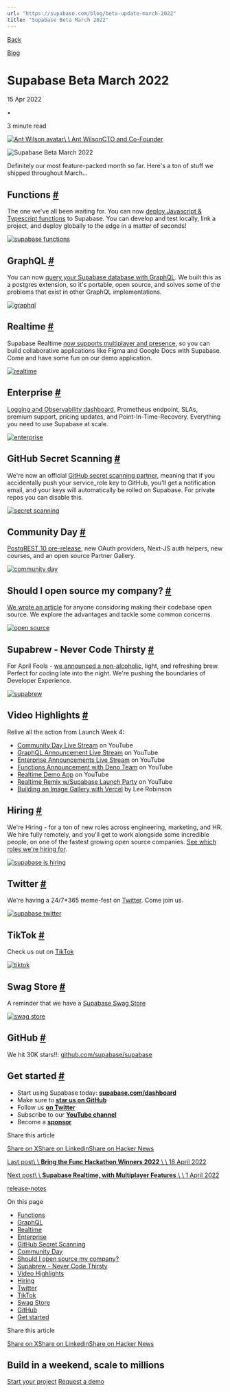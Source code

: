 ```yaml
---
url: "https://supabase.com/blog/beta-update-march-2022"
title: "Supabase Beta March 2022"
---
```


[Back](https://supabase.com/blog)

[Blog](https://supabase.com/blog)

# Supabase Beta March 2022

15 Apr 2022

•

3 minute read

[![Ant Wilson avatar](https://supabase.com/_next/image?url=https%3A%2F%2Fgithub.com%2Fawalias.png&w=96&q=75&dpl=dpl_7FY8EmFQ6G3YqautJ4Fvh1viLnvu)\\
\\
Ant WilsonCTO and Co-Founder](https://github.com/awalias)

![Supabase Beta March 2022](https://supabase.com/_next/image?url=%2Fimages%2Fblog%2F2022-march%2Fthumb.jpg&w=3840&q=100&dpl=dpl_7FY8EmFQ6G3YqautJ4Fvh1viLnvu)

Definitely our most feature-packed month so far. Here's a ton of stuff we shipped throughout March...

## Functions [\#](https://supabase.com/blog/beta-update-march-2022\#functions)

The one we've all been waiting for. You can now [deploy Javascript & Typescript functions](https://supabase.com/blog/supabase-edge-functions) to Supabase. You can develop and test locally, link a project, and deploy globally to the edge in a matter of seconds!

[![supabase functions](https://supabase.com/_next/image?url=%2Fimages%2Fblog%2F2022-march%2Ffunctions.png&w=3840&q=75&dpl=dpl_7FY8EmFQ6G3YqautJ4Fvh1viLnvu)](https://supabase.com/blog/supabase-edge-functions)

## GraphQL [\#](https://supabase.com/blog/beta-update-march-2022\#graphql)

You can now [query your Supabase database with GraphQL](https://supabase.com/blog/graphql-now-available). We built this as a postgres extension, so it's portable, open source, and solves some of the problems that exist in other GraphQL implementations.

[![graphql](https://supabase.com/_next/image?url=%2Fimages%2Fblog%2F2022-march%2Fgraphql.jpg&w=3840&q=75&dpl=dpl_7FY8EmFQ6G3YqautJ4Fvh1viLnvu)](https://supabase.com/blog/graphql-now-available)

## Realtime [\#](https://supabase.com/blog/beta-update-march-2022\#realtime)

Supabase Realtime [now supports multiplayer and presence](https://supabase.com/blog/supabase-realtime-with-multiplayer-features), so you can build collaborative applications like Figma and Google Docs with Supabase. Come and have some fun on our demo application.

[![realtime](https://supabase.com/_next/image?url=%2Fimages%2Fblog%2F2022-march%2Frealtime.png&w=3840&q=75&dpl=dpl_7FY8EmFQ6G3YqautJ4Fvh1viLnvu)](https://supabase.com/blog/supabase-realtime-with-multiplayer-features)

## Enterprise [\#](https://supabase.com/blog/beta-update-march-2022\#enterprise)

[Logging and Observability dashboard](https://supabase.com/blog/supabase-enterprise), Prometheus endpoint, SLAs, premium support, pricing updates, and Point-In-Time-Recovery. Everything you need to use Supabase at scale.

[![enterprise](https://supabase.com/_next/image?url=%2Fimages%2Fblog%2F2022-march%2Fenterprise.png&w=3840&q=75&dpl=dpl_7FY8EmFQ6G3YqautJ4Fvh1viLnvu)](https://supabase.com/blog/supabase-enterprise)

## GitHub Secret Scanning [\#](https://supabase.com/blog/beta-update-march-2022\#github-secret-scanning)

We're now an official [GitHub secret scanning partner](https://supabase.com/blog/community-day#supabase-is-now-a-github-secret-scanning-partner), meaning that if you accidentally push your service\_role key to GitHub, you'll get a notification email, and your keys will automatically be rolled on Supabase. For private repos you can disable this.

[![secret scanning](https://supabase.com/_next/image?url=%2Fimages%2Fblog%2F2022-march%2Fsecret-scanning.png&w=3840&q=75&dpl=dpl_7FY8EmFQ6G3YqautJ4Fvh1viLnvu)](https://supabase.com/blog/community-day#supabase-is-now-a-github-secret-scanning-partner)

## Community Day [\#](https://supabase.com/blog/beta-update-march-2022\#community-day)

[PostgREST 10 pre-release](https://supabase.com/blog/community-day#postgrest-10-pre-release), new OAuth providers, Next-JS auth helpers, new courses, and an open source Partner Gallery.

[![community day](https://supabase.com/_next/image?url=%2Fimages%2Fblog%2F2022-march%2Fcommunity-day.png&w=3840&q=75&dpl=dpl_7FY8EmFQ6G3YqautJ4Fvh1viLnvu)](https://supabase.com/blog/community-day)

## Should I open source my company? [\#](https://supabase.com/blog/beta-update-march-2022\#should-i-open-source-my-company)

[We wrote an article](https://supabase.com/blog/should-i-open-source-my-company) for anyone considoring making their codebase open source. We explore the advantages and tackle some common concerns.

[![open source](https://supabase.com/_next/image?url=%2Fimages%2Fblog%2F2022-march%2Fopen-source.png&w=3840&q=75&dpl=dpl_7FY8EmFQ6G3YqautJ4Fvh1viLnvu)](https://supabase.com/blog/should-i-open-source-my-company)

## Supabrew - Never Code Thirsty [\#](https://supabase.com/blog/beta-update-march-2022\#supabrew---never-code-thirsty)

For April Fools - [we announced a non-alcoholic](https://supabase.com/blog/supabrew), light, and refreshing brew. Perfect for coding late into the night. We're pushing the boundaries of Developer Experience.

[![supabrew](https://supabase.com/_next/image?url=%2Fimages%2Fblog%2F2022-march%2Fsupabrew.png&w=3840&q=75&dpl=dpl_7FY8EmFQ6G3YqautJ4Fvh1viLnvu)](https://supabase.com/blog/supabrew)

## Video Highlights [\#](https://supabase.com/blog/beta-update-march-2022\#video-highlights)

Relive all the action from Launch Week 4:

- [Community Day Live Stream](https://www.youtube.com/watch?v=D0gIgjozOzc) on YouTube
- [GraphQL Announcement Live Stream](https://www.youtube.com/watch?v=fApxu_U_hdw) on YouTube
- [Enterprise Announcements Live Stream](https://www.youtube.com/watch?v=UZrl1cwzTDg) on YouTube
- [Functions Announcement with Deno Team](https://www.youtube.com/watch?v=Xci5SOv76k0) on YouTube
- [Realtime Demo App](https://www.youtube.com/watch?v=BelYEMJ2N00) on YouTube
- [Realtime Remix w/Supabase Launch Party](https://www.youtube.com/watch?v=rntEMgaenHs) on YouTube
- [Building an Image Gallery with Vercel](https://www.youtube.com/watch?v=BSoRXk1FIw8) by Lee Robinson

## Hiring [\#](https://supabase.com/blog/beta-update-march-2022\#hiring)

We're Hiring - for a ton of new roles across engineering, marketing, and HR. We hire fully remotely, and you'll get to work alongside some incredible people, on one of the fastest growing open source companies. [See which roles we're hiring for](https://about.supabase.com/careers).

[![supabase is hiring](https://supabase.com/_next/image?url=%2Fimages%2Fblog%2F2021-dec%2Fhiring.png&w=3840&q=75&dpl=dpl_7FY8EmFQ6G3YqautJ4Fvh1viLnvu)](https://about.supabase.com/careers)

## Twitter [\#](https://supabase.com/blog/beta-update-march-2022\#twitter)

We're having a 24/7\*365 meme-fest on [Twitter](https://twitter.com/supabase). Come join us.

[![supabase twitter](https://supabase.com/_next/image?url=%2Fimages%2Fblog%2F2022-march%2Ftwitter.png&w=3840&q=75&dpl=dpl_7FY8EmFQ6G3YqautJ4Fvh1viLnvu)](https://twitter.com/supabase)

## TikTok [\#](https://supabase.com/blog/beta-update-march-2022\#tiktok)

Check us out on [TikTok](https://www.tiktok.com/@supabase.com?fromUrl=%2Fsupabase.com&lang=en)

[![tiktok](https://supabase.com/_next/image?url=%2Fimages%2Fblog%2F2021-dec%2Ftiktok.png&w=3840&q=75&dpl=dpl_7FY8EmFQ6G3YqautJ4Fvh1viLnvu)](https://www.tiktok.com/@supabase.com?fromUrl=%2Fsupabase.com&lang=en)

## Swag Store [\#](https://supabase.com/blog/beta-update-march-2022\#swag-store)

A reminder that we have a [Supabase Swag Store](https://supabase.store/)

[![swag store](https://supabase.com/_next/image?url=%2Fimages%2Fblog%2F2021-dec%2Fswag.jpg&w=3840&q=75&dpl=dpl_7FY8EmFQ6G3YqautJ4Fvh1viLnvu)](https://supabase.store/)

## GitHub [\#](https://supabase.com/blog/beta-update-march-2022\#github)

We hit 30K stars!!: [github.com/supabase/supabase](http://github.com/supabase/supabase)

## Get started [\#](https://supabase.com/blog/beta-update-march-2022\#get-started)

- Start using Supabase today: **[supabase.com/dashboard](https://supabase.com/dashboard/)**
- Make sure to **[star us on GitHub](https://github.com/supabase/supabase)**
- Follow us **[on Twitter](https://twitter.com/supabase)**
- Subscribe to our **[YouTube channel](https://www.youtube.com/c/supabase)**
- Become a **[sponsor](https://github.com/sponsors/supabase)**

Share this article

[Share on X](https://twitter.com/intent/tweet?url=https%3A%2F%2Fsupabase.com%2Fblog%2Fbeta-update-march-2022&text=Supabase%20Beta%20March%202022)[Share on Linkedin](https://www.linkedin.com/shareArticle?url=https%3A%2F%2Fsupabase.com%2Fblog%2Fbeta-update-march-2022&text=Supabase%20Beta%20March%202022)[Share on Hacker News](https://news.ycombinator.com/submitlink?u=https%3A%2F%2Fsupabase.com%2Fblog%2Fbeta-update-march-2022&t=Supabase%20Beta%20March%202022)

[Last post\\
\\
**Bring the Func Hackathon Winners 2022** \\
\\
18 April 2022](https://supabase.com/blog/bring-the-func-hackathon-winners)

[Next post\\
\\
**Supabase Realtime, with Multiplayer Features** \\
\\
1 April 2022](https://supabase.com/blog/supabase-realtime-with-multiplayer-features)

[release-notes](https://supabase.com/blog/tags/release-notes)

On this page

- [Functions](https://supabase.com/blog/beta-update-march-2022#functions)
- [GraphQL](https://supabase.com/blog/beta-update-march-2022#graphql)
- [Realtime](https://supabase.com/blog/beta-update-march-2022#realtime)
- [Enterprise](https://supabase.com/blog/beta-update-march-2022#enterprise)
- [GitHub Secret Scanning](https://supabase.com/blog/beta-update-march-2022#github-secret-scanning)
- [Community Day](https://supabase.com/blog/beta-update-march-2022#community-day)
- [Should I open source my company?](https://supabase.com/blog/beta-update-march-2022#should-i-open-source-my-company)
- [Supabrew - Never Code Thirsty](https://supabase.com/blog/beta-update-march-2022#supabrew---never-code-thirsty)
- [Video Highlights](https://supabase.com/blog/beta-update-march-2022#video-highlights)
- [Hiring](https://supabase.com/blog/beta-update-march-2022#hiring)
- [Twitter](https://supabase.com/blog/beta-update-march-2022#twitter)
- [TikTok](https://supabase.com/blog/beta-update-march-2022#tiktok)
- [Swag Store](https://supabase.com/blog/beta-update-march-2022#swag-store)
- [GitHub](https://supabase.com/blog/beta-update-march-2022#github)
- [Get started](https://supabase.com/blog/beta-update-march-2022#get-started)

Share this article

[Share on X](https://twitter.com/intent/tweet?url=https%3A%2F%2Fsupabase.com%2Fblog%2Fbeta-update-march-2022&text=Supabase%20Beta%20March%202022)[Share on Linkedin](https://www.linkedin.com/shareArticle?url=https%3A%2F%2Fsupabase.com%2Fblog%2Fbeta-update-march-2022&text=Supabase%20Beta%20March%202022)[Share on Hacker News](https://news.ycombinator.com/submitlink?u=https%3A%2F%2Fsupabase.com%2Fblog%2Fbeta-update-march-2022&t=Supabase%20Beta%20March%202022)

## Build in a weekend, scale to millions

[Start your project](https://supabase.com/dashboard) [Request a demo](https://supabase.com/contact/sales)